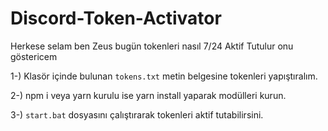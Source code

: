 # Discord-Token-Activator
Herkese selam ben Zeus bugün tokenleri nasıl 7/24 Aktif Tutulur onu göstericem

1-) Klasör içinde bulunan ``tokens.txt`` metin belgesine tokenleri yapıştıralım.

2-) npm i veya yarn kurulu ise yarn install yaparak modülleri kurun.

3-) ```start.bat``` dosyasını çalıştırarak tokenleri aktif tutabilirsini.
